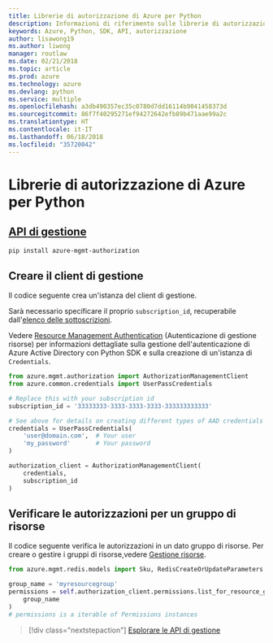 ```yaml
---
title: Librerie di autorizzazione di Azure per Python
description: Informazioni di riferimento sulle librerie di autorizzazione di Azure per Python
keywords: Azure, Python, SDK, API, autorizzazione
author: lisawong19
ms.author: liwong
manager: routlaw
ms.date: 02/21/2018
ms.topic: article
ms.prod: azure
ms.technology: azure
ms.devlang: python
ms.service: multiple
ms.openlocfilehash: a3db490357ec35c0780d7dd16114b9041458373d
ms.sourcegitcommit: 86f7f40295271ef94272642efb89b471aae99a2c
ms.translationtype: HT
ms.contentlocale: it-IT
ms.lasthandoff: 06/18/2018
ms.locfileid: "35720042"
---
```

# <a name="azure-authorization-libraries-for-python"></a>Librerie di autorizzazione di Azure per Python

## <a name="management-apipythonapioverviewazureauthorizationmanagement"></a>[API di gestione](/python/api/overview/azure/authorization/management)

```bash
pip install azure-mgmt-authorization
```

## <a name="create-the-management-client"></a>Creare il client di gestione

Il codice seguente crea un'istanza del client di gestione.

Sarà necessario specificare il proprio ``subscription_id``, recuperabile dall'[elenco delle sottoscrizioni](https://manage.windowsazure.com/#Workspaces/AdminTasks/SubscriptionMapping).

Vedere [Resource Management Authentication](/python/azure/python-sdk-azure-authenticate) (Autenticazione di gestione risorse) per informazioni dettagliate sulla gestione dell'autenticazione di Azure Active Directory con Python SDK e sulla creazione di un'istanza di ``Credentials``.

```python
from azure.mgmt.authorization import AuthorizationManagementClient
from azure.common.credentials import UserPassCredentials

# Replace this with your subscription id
subscription_id = '33333333-3333-3333-3333-333333333333'

# See above for details on creating different types of AAD credentials
credentials = UserPassCredentials(
    'user@domain.com',  # Your user
    'my_password'       # Your password
)

authorization_client = AuthorizationManagementClient(
    credentials,
    subscription_id
)
``` 

## <a name="check-permissions-for-a-resource-group"></a>Verificare le autorizzazioni per un gruppo di risorse

Il codice seguente verifica le autorizzazioni in un dato gruppo di risorse.
Per creare o gestire i gruppi di risorse,vedere [Gestione risorse](/python/api/overview/azure/azure.mgmt.resource).

```python
from azure.mgmt.redis.models import Sku, RedisCreateOrUpdateParameters

group_name = 'myresourcegroup'
permissions = self.authorization_client.permissions.list_for_resource_group(
    group_name
)
# permissions is a iterable of Permissions instances
```

> [!div class="nextstepaction"]
> [Esplorare le API di gestione](/python/api/overview/azure/authorization/management)

